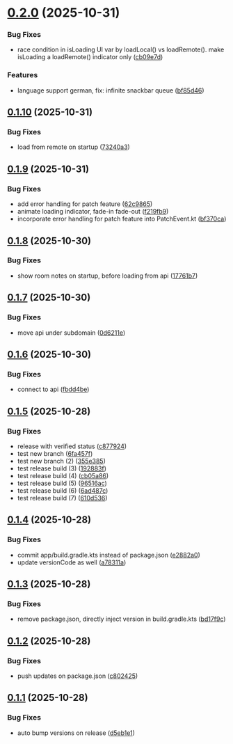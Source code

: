 # [0.2.0](https://github.com/dalu-wins/sc-news/compare/v0.1.10...v0.2.0) (2025-10-31)


### Bug Fixes

* race condition in isLoading UI var by loadLocal() vs loadRemote(). make isLoading a loadRemote() indicator only ([cb09e7d](https://github.com/dalu-wins/sc-news/commit/cb09e7d54cdf7e055df5dd5724582b211e8ca7ad))


### Features

* language support german, fix: infinite snackbar queue ([bf85d46](https://github.com/dalu-wins/sc-news/commit/bf85d46bd1b84eae4fc89731a741bb7aab719b71))

## [0.1.10](https://github.com/dalu-wins/sc-news/compare/v0.1.9...v0.1.10) (2025-10-31)


### Bug Fixes

* load from remote on startup ([73240a3](https://github.com/dalu-wins/sc-news/commit/73240a3c7e5e568ee055c2263658d6dc95615238))

## [0.1.9](https://github.com/dalu-wins/sc-news/compare/v0.1.8...v0.1.9) (2025-10-31)


### Bug Fixes

* add error handling for patch feature ([62c9865](https://github.com/dalu-wins/sc-news/commit/62c98653b6fbf402d8f197f96beb825977588b5e))
* animate loading indicator, fade-in fade-out ([f219fb9](https://github.com/dalu-wins/sc-news/commit/f219fb91c38ce5d38335ed9d2318a586c2950a76))
* incorporate error handling for patch feature into PatchEvent.kt ([bf370ca](https://github.com/dalu-wins/sc-news/commit/bf370ca68efde012c80934b37194da7db27eedab))

## [0.1.8](https://github.com/dalu-wins/sc-news/compare/v0.1.7...v0.1.8) (2025-10-30)


### Bug Fixes

* show room notes on startup, before loading from api ([17761b7](https://github.com/dalu-wins/sc-news/commit/17761b7b1ce714d6df88a7c2ceb4d657a9b123f4))

## [0.1.7](https://github.com/dalu-wins/sc-news/compare/v0.1.6...v0.1.7) (2025-10-30)


### Bug Fixes

* move api under subdomain ([0d6211e](https://github.com/dalu-wins/sc-news/commit/0d6211e81c08d1a2694428671bbdae7f4a5a5130))

## [0.1.6](https://github.com/dalu-wins/sc-news/compare/v0.1.5...v0.1.6) (2025-10-30)


### Bug Fixes

* connect to api ([fbdd4be](https://github.com/dalu-wins/sc-news/commit/fbdd4beb0be32ac5dbf7f2259546e6e89ec6aa9f))

## [0.1.5](https://github.com/dalu-wins/sc-news/compare/v0.1.4...v0.1.5) (2025-10-28)


### Bug Fixes

* release with verified status ([c877924](https://github.com/dalu-wins/sc-news/commit/c877924ad60b16b0def639ab02100ad6bbb79091))
* test new branch ([6fa457f](https://github.com/dalu-wins/sc-news/commit/6fa457f521f3f00afc38d9b1d50457d32102d4e5))
* test new branch (2) ([355e385](https://github.com/dalu-wins/sc-news/commit/355e3853e774b538e563b99a29e0b2750f50753f))
* test release build (3) ([192883f](https://github.com/dalu-wins/sc-news/commit/192883fa48761452218a1929a5a3f8931a5a7841))
* test release build (4) ([cb05a86](https://github.com/dalu-wins/sc-news/commit/cb05a866b27a2e963675c94ee1a377f85937d057))
* test release build (5) ([96516ac](https://github.com/dalu-wins/sc-news/commit/96516acc96fd6133d9a07f2ff9bb58b0804d1251))
* test release build (6) ([6ad487c](https://github.com/dalu-wins/sc-news/commit/6ad487c87d5fd3cb7462a38853ef7edfc08594cf))
* test release build (7) ([610d536](https://github.com/dalu-wins/sc-news/commit/610d53653d2b5f9680cec4858b4acdeff9dcb215))

## [0.1.4](https://github.com/dalu-wins/sc-news/compare/v0.1.3...v0.1.4) (2025-10-28)


### Bug Fixes

* commit app/build.gradle.kts instead of package.json ([e2882a0](https://github.com/dalu-wins/sc-news/commit/e2882a0e25bd927e84995ac7ce52003950ad45ee))
* update versionCode as well ([a78311a](https://github.com/dalu-wins/sc-news/commit/a78311ad95acf4f4e7655c1f1f2cf85490d2065d))

## [0.1.3](https://github.com/dalu-wins/sc-news/compare/v0.1.2...v0.1.3) (2025-10-28)


### Bug Fixes

* remove package.json, directly inject version in build.gradle.kts ([bd17f9c](https://github.com/dalu-wins/sc-news/commit/bd17f9cb7324105907f64a396629f2a4fec64c6d))

## [0.1.2](https://github.com/dalu-wins/sc-news/compare/v0.1.1...v0.1.2) (2025-10-28)


### Bug Fixes

* push updates on package.json ([c802425](https://github.com/dalu-wins/sc-news/commit/c802425074d47ac35300c785c73174d5c29ab182))

## [0.1.1](https://github.com/dalu-wins/sc-news/compare/v0.1.0...v0.1.1) (2025-10-28)


### Bug Fixes

* auto bump versions on release ([d5eb1e1](https://github.com/dalu-wins/sc-news/commit/d5eb1e1dcd30cb094069873ae17219f7f42e51c3))
